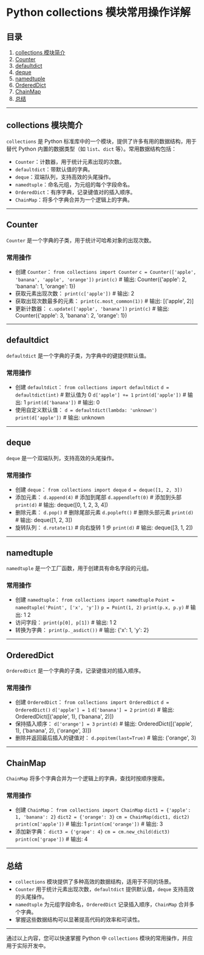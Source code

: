 # Python collections 模块常用操作详解

## 目录
1. [collections 模块简介](#collections-模块简介)
2. [Counter](#counter)
3. [defaultdict](#defaultdict)
4. [deque](#deque)
5. [namedtuple](#namedtuple)
6. [OrderedDict](#ordereddict)
7. [ChainMap](#chainmap)
8. [总结](#总结)

---

## collections 模块简介
`collections` 是 Python 标准库中的一个模块，提供了许多有用的数据结构，用于替代 Python 内置的数据类型（如 `list`、`dict` 等）。常用数据结构包括：
- `Counter`：计数器，用于统计元素出现的次数。
- `defaultdict`：带默认值的字典。
- `deque`：双端队列，支持高效的头尾操作。
- `namedtuple`：命名元组，为元组的每个字段命名。
- `OrderedDict`：有序字典，记录键值对的插入顺序。
- `ChainMap`：将多个字典合并为一个逻辑上的字典。

---

## Counter
`Counter` 是一个字典的子类，用于统计可哈希对象的出现次数。

### 常用操作
- 创建 `Counter`：
  `from collections import Counter`
  `c = Counter(['apple', 'banana', 'apple', 'orange'])`
  `print(c)`  # 输出: Counter({'apple': 2, 'banana': 1, 'orange': 1})
- 获取元素出现次数：
  `print(c['apple'])`  # 输出: 2
- 获取出现次数最多的元素：
  `print(c.most_common(1))`  # 输出: [('apple', 2)]
- 更新计数器：
  `c.update(['apple', 'banana'])`
  `print(c)`  # 输出: Counter({'apple': 3, 'banana': 2, 'orange': 1})

---

## defaultdict
`defaultdict` 是一个字典的子类，为字典中的键提供默认值。

### 常用操作
- 创建 `defaultdict`：
  `from collections import defaultdict`
  `d = defaultdict(int)`  # 默认值为 0
  `d['apple'] += 1`
  `print(d['apple'])`  # 输出: 1
  `print(d['banana'])`  # 输出: 0
- 使用自定义默认值：
  `d = defaultdict(lambda: 'unknown')`
  `print(d['apple'])`  # 输出: unknown

---

## deque
`deque` 是一个双端队列，支持高效的头尾操作。

### 常用操作
- 创建 `deque`：
  `from collections import deque`
  `d = deque([1, 2, 3])`
- 添加元素：
  `d.append(4)`  # 添加到尾部
  `d.appendleft(0)`  # 添加到头部
  `print(d)`  # 输出: deque([0, 1, 2, 3, 4])
- 删除元素：
  `d.pop()`  # 删除尾部元素
  `d.popleft()`  # 删除头部元素
  `print(d)`  # 输出: deque([1, 2, 3])
- 旋转队列：
  `d.rotate(1)`  # 向右旋转 1 步
  `print(d)`  # 输出: deque([3, 1, 2])

---

## namedtuple
`namedtuple` 是一个工厂函数，用于创建具有命名字段的元组。

### 常用操作
- 创建 `namedtuple`：
  `from collections import namedtuple`
  `Point = namedtuple('Point', ['x', 'y'])`
  `p = Point(1, 2)`
  `print(p.x, p.y)`  # 输出: 1 2
- 访问字段：
  `print(p[0], p[1])`  # 输出: 1 2
- 转换为字典：
  `print(p._asdict())`  # 输出: {'x': 1, 'y': 2}

---

## OrderedDict
`OrderedDict` 是一个字典的子类，记录键值对的插入顺序。

### 常用操作
- 创建 `OrderedDict`：
  `from collections import OrderedDict`
  `d = OrderedDict()`
  `d['apple'] = 1`
  `d['banana'] = 2`
  `print(d)`  # 输出: OrderedDict([('apple', 1), ('banana', 2)])
- 保持插入顺序：
  `d['orange'] = 3`
  `print(d)`  # 输出: OrderedDict([('apple', 1), ('banana', 2), ('orange', 3)])
- 删除并返回最后插入的键值对：
  `d.popitem(last=True)`  # 输出: ('orange', 3)

---

## ChainMap
`ChainMap` 将多个字典合并为一个逻辑上的字典，查找时按顺序搜索。

### 常用操作
- 创建 `ChainMap`：
  `from collections import ChainMap`
  `dict1 = {'apple': 1, 'banana': 2}`
  `dict2 = {'orange': 3}`
  `cm = ChainMap(dict1, dict2)`
  `print(cm['apple'])`  # 输出: 1
  `print(cm['orange'])`  # 输出: 3
- 添加新字典：
  `dict3 = {'grape': 4}`
  `cm = cm.new_child(dict3)`
  `print(cm['grape'])`  # 输出: 4

---

## 总结
- `collections` 模块提供了多种高效的数据结构，适用于不同的场景。
- `Counter` 用于统计元素出现次数，`defaultdict` 提供默认值，`deque` 支持高效的头尾操作。
- `namedtuple` 为元组字段命名，`OrderedDict` 记录插入顺序，`ChainMap` 合并多个字典。
- 掌握这些数据结构可以显著提高代码的效率和可读性。

---

通过以上内容，您可以快速掌握 Python 中 `collections` 模块的常用操作，并应用于实际开发中。

